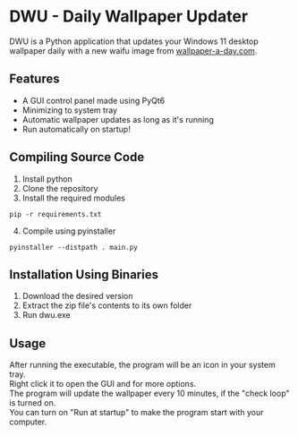 # DWU - Daily Wallpaper Updater

DWU is a Python application that updates your Windows 11 desktop wallpaper daily with a new waifu image from [wallpaper-a-day.com](https://wallpaper-a-day.com).  

## Features
- A GUI control panel made using PyQt6
- Minimizing to system tray
- Automatic wallpaper updates as long as it's running
- Run automatically on startup!

## Compiling Source Code
1. Install python
2. Clone the repository
3. Install the required modules
```
pip -r requirements.txt
```
4. Compile using pyinstaller
```
pyinstaller --distpath . main.py
```

## Installation Using Binaries
1. Download the desired version
2. Extract the zip file's contents to its own folder
3. Run dwu.exe

## Usage
After running the executable, the program will be an icon in your system tray.  
Right click it to open the GUI and for more options.  
The program will update the wallpaper every 10 minutes, if the "check loop" is turned on.  
You can turn on "Run at startup" to make the program start with your computer.  